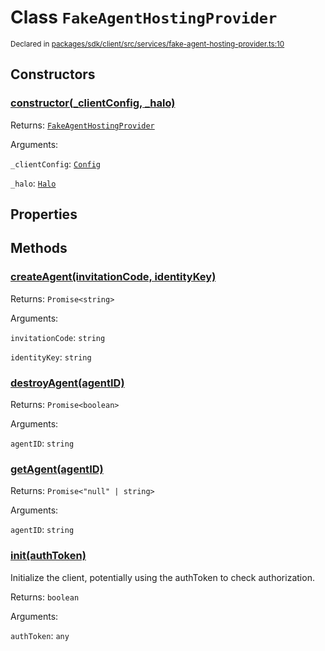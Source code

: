 # Class `FakeAgentHostingProvider`
<sub>Declared in [packages/sdk/client/src/services/fake-agent-hosting-provider.ts:10](https://github.com/dxos/dxos/blob/4d6eae504/packages/sdk/client/src/services/fake-agent-hosting-provider.ts#L10)</sub>




## Constructors
### [constructor(_clientConfig, _halo)](https://github.com/dxos/dxos/blob/4d6eae504/packages/sdk/client/src/services/fake-agent-hosting-provider.ts#L12)




Returns: <code>[FakeAgentHostingProvider](/api/@dxos/client/classes/FakeAgentHostingProvider)</code>

Arguments: 

`_clientConfig`: <code>[Config](/api/@dxos/client/classes/Config)</code>

`_halo`: <code>[Halo](/api/@dxos/client/interfaces/Halo)</code>



## Properties


## Methods
### [createAgent(invitationCode, identityKey)](https://github.com/dxos/dxos/blob/4d6eae504/packages/sdk/client/src/services/fake-agent-hosting-provider.ts#L17)




Returns: <code>Promise&lt;string&gt;</code>

Arguments: 

`invitationCode`: <code>string</code>

`identityKey`: <code>string</code>


### [destroyAgent(agentID)](https://github.com/dxos/dxos/blob/4d6eae504/packages/sdk/client/src/services/fake-agent-hosting-provider.ts#L27)




Returns: <code>Promise&lt;boolean&gt;</code>

Arguments: 

`agentID`: <code>string</code>


### [getAgent(agentID)](https://github.com/dxos/dxos/blob/4d6eae504/packages/sdk/client/src/services/fake-agent-hosting-provider.ts#L23)




Returns: <code>Promise&lt;"null" | string&gt;</code>

Arguments: 

`agentID`: <code>string</code>


### [init(authToken)](https://github.com/dxos/dxos/blob/4d6eae504/packages/sdk/client/src/services/fake-agent-hosting-provider.ts#L31)


Initialize the client, potentially using the authToken to check authorization.

Returns: <code>boolean</code>

Arguments: 

`authToken`: <code>any</code>


